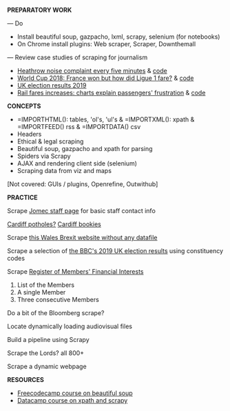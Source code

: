 **PREPARATORY WORK**

— Do
- Install beautiful soup, gazpacho, lxml, scrapy, selenium (for notebooks)
- On Chrome install plugins: Web scraper, Scraper, Downthemall

— Review case studies of scraping for journalism
- [Heathrow noise complaint every five minutes](https://www.bbc.co.uk/news/uk-england-37803205) & [code](https://onlinejournalismblog.com/2016/11/29/how-the-bbc-england-data-unit-scraped-airport-noise-complaints/)
- [World Cup 2018: France won but how did Ligue 1 fare?](https://www.dw.com/en/world-cup-2018-france-won-but-how-did-ligue-1-fare/a-44705606) & [code](https://github.com/dw-data/wm2018?utm_source=sendinblue&utm_campaign=back_up_copy_Conversations_with_Data_October_scraping)
- [UK election results 2019](https://github.com/aodhanlutetiae/uk_election_2019)
- [Rail fares increases: charts explain passengers' frustration](https://www.bbc.co.uk/news/uk-england-46606525) & [code](https://github.com/BBC-Data-Unit/rail-fare-increases-2019)

**CONCEPTS**

- =IMPORTHTML(): tables, 'ol's, 'ul's & =IMPORTXML(): xpath & =IMPORTFEED() rss & =IMPORTDATA() csv
- Headers
- Ethical & legal scraping
- Beautiful soup, gazpacho and xpath for parsing
- Spiders via Scrapy
- AJAX and rendering client side (selenium)
- Scraping data from viz and maps

[Not covered: GUIs / plugins, Openrefine, Outwithub]


**PRACTICE**

Scrape [Jomec staff page](https://www.cardiff.ac.uk/journalism-media-and-culture/people/academic-staff)
for basic staff contact info

[Cardiff potholes?](https://www.fillthathole.org.uk/authority/cardiff/hazards?sort=asc&order=Added)
[Cardiff bookies](https://www.yell.com/ucs/UcsSearchAction.do?keywords=Bookmakers&location=cardiff%2C+United+Kingdom&scrambleSeed=1005010098)

Scrape [this Wales Brexit website without any datafile](https://www.electoralcommission.org.uk/who-we-are-and-what-we-do/elections-and-referendums/past-elections-and-referendums/eu-referendum/results-and-turnout-eu-referendum/eu-referendum-results-region-wales)

Scrape a selection of [the BBC's 2019 UK election results](https://www.bbc.co.uk/news/politics/constituencies/E14000546) using constituency codes

Scrape [Register of Members' Financial Interests](https://publications.parliament.uk/pa/cm/cmregmem/201012/contents.htm)
1. List of the Members
2. A single Member
3. Three consecutive Members

Do a bit of the Bloomberg scrape?

Locate dynamically loading audiovisual files

Build a pipeline using Scrapy

Scrape the Lords? all 800+

Scrape a dynamic webpage


**RESOURCES**

- [Freecodecamp course on beautiful soup](https://www.freecodecamp.org/news/how-to-scrape-websites-with-python/)
- [Datacamp course on xpath and scrapy](https://learn.datacamp.com/courses/web-scraping-with-python)
